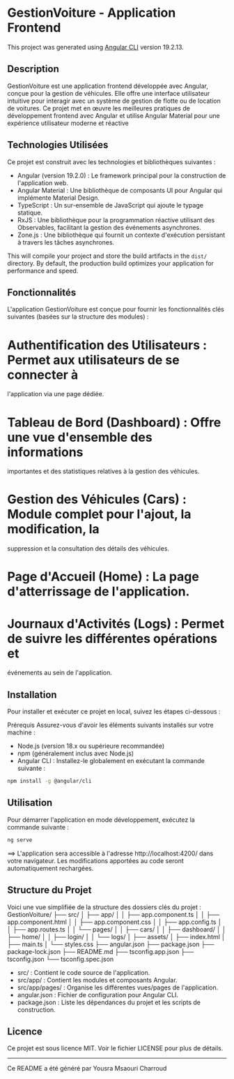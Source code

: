 # GestionVoiture - Application Frontend

This project was generated using [Angular CLI](https://github.com/angular/angular-cli) version 19.2.13.

## Description

GestionVoiture est une application frontend développée avec Angular, conçue pour
la gestion de véhicules. Elle offre une interface utilisateur intuitive pour interagir avec un
système de gestion de flotte ou de location de voitures. Ce projet met en œuvre les
meilleures pratiques de développement frontend avec Angular et utilise Angular
Material pour une expérience utilisateur moderne et réactive

## Technologies Utilisées

Ce projet est construit avec les technologies et bibliothèques suivantes :
- Angular (version 19.2.0) : Le framework principal pour la construction de
l'application web.
- Angular Material : Une bibliothèque de composants UI pour Angular qui
implémente Material Design.
- TypeScript : Un sur-ensemble de JavaScript qui ajoute le typage statique.
- RxJS : Une bibliothèque pour la programmation réactive utilisant des Observables,
facilitant la gestion des événements asynchrones.
- Zone.js : Une bibliothèque qui fournit un contexte d'exécution persistant à travers
les tâches asynchrones.

This will compile your project and store the build artifacts in the `dist/` directory. By default, the production build optimizes your application for performance and speed.

## Fonctionnalités

L'application GestionVoiture est conçue pour fournir les fonctionnalités clés
suivantes (basées sur la structure des modules) :
# Authentification des Utilisateurs : Permet aux utilisateurs de se connecter à
l'application via une page dédiée.
# Tableau de Bord (Dashboard) : Offre une vue d'ensemble des informations
importantes et des statistiques relatives à la gestion des véhicules.
# Gestion des Véhicules (Cars) : Module complet pour l'ajout, la modification, la
suppression et la consultation des détails des véhicules.
# Page d'Accueil (Home) : La page d'atterrissage de l'application.
# Journaux d'Activités (Logs) : Permet de suivre les différentes opérations et
événements au sein de l'application.

## Installation

Pour installer et exécuter ce projet en local, suivez les étapes ci-dessous :

Prérequis
Assurez-vous d'avoir les éléments suivants installés sur votre machine :
- Node.js (version 18.x ou supérieure recommandée)
- npm (généralement inclus avec Node.js)
- Angular CLI : Installez-le globalement en exécutant la commande suivante :

```bash
npm install -g @angular/cli
```
## Utilisation
Pour démarrer l'application en mode développement, exécutez la commande suivante :

```bash
ng serve
```
==> L'application sera accessible à l'adresse http://localhost:4200/ dans votre
navigateur. Les modifications apportées au code seront automatiquement rechargées.

## Structure du Projet
Voici une vue simplifiée de la structure des dossiers clés du projet :
GestionVoiture/
├── src/
│ ├── app/
│ │ ├── app.component.ts
│ │ ├── app.component.html
│ │ ├── app.component.css
│ │ ├── app.config.ts
│ │ ├── app.routes.ts
│ │ └── pages/
│ │ ├── cars/
│ │ ├── dashboard/
│ │ ├── home/
│ │ ├── login/
│ │ └── logs/
│ ├── assets/
│ ├── index.html
│ ├── main.ts
│ └── styles.css
├── angular.json
├── package.json
├── package-lock.json
├── README.md
├── tsconfig.app.json
├── tsconfig.json
└── tsconfig.spec.json
+ src/ : Contient le code source de l'application.
+ src/app/ : Contient les modules et composants Angular.
+ src/app/pages/ : Organise les différentes vues/pages de l'application.
+ angular.json : Fichier de configuration pour Angular CLI.
+ package.json : Liste les dépendances du projet et les scripts de construction.
## Licence
Ce projet est sous licence MIT. Voir le fichier LICENSE pour plus de détails.
____________________________________________________________________________________________________________________________________________________________________________________________________________________
Ce README a été généré par Yousra Msaouri Charroud
